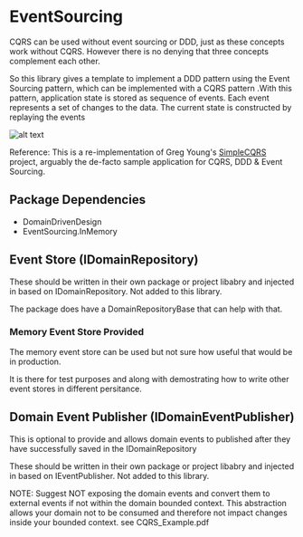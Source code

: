 # EventSourcing

CQRS can be used without event sourcing or DDD, just as these concepts work without CQRS. However there is no denying that three concepts complement each other.

So this library gives a template to implement a DDD pattern using the Event Sourcing pattern, which can be implemented with a CQRS pattern .With this pattern, application state is stored as sequence of events. Each event represents a set of changes to the data. The current state is constructed by replaying the events

![alt text](https://www.codeproject.com/KB/architecture/555855/CQRS.jpg)


Reference: This is a re-implementation of Greg Young's [SimpleCQRS](https://github.com/gregoryyoung/m-r) project, arguably the de-facto sample application for CQRS, DDD & Event Sourcing.

## Package Dependencies
- DomainDrivenDesign
- EventSourcing.InMemory


## Event Store (IDomainRepository)
These should be written in their own package or project libabry and injected in based on IDomainRepository. Not added to this library.

The package does have a DomainRepositoryBase that can help with that.

### Memory Event Store Provided
The memory event store can be used but not sure how useful that would be in production. 

It is there for test purposes and along with demostrating how to write other event stores in different persitance. 

## Domain Event Publisher (IDomainEventPublisher)

This is optional to provide and allows domain events to published after they have successfully saved in the IDomainRepository

These should be written in their own package or project libabry and injected in based on IEventPublisher. Not added to this library.

NOTE: Suggest NOT exposing the domain events and convert them to external events if not within the domain bounded context. This abstraction allows your domain not to be consumed and therefore not impact changes inside your bounded context. see CQRS_Example.pdf



